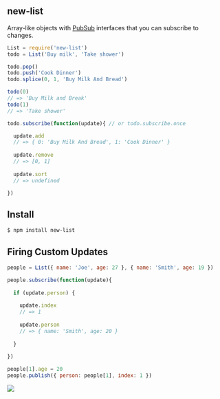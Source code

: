 ## new-list

Array-like objects with [PubSub](http://github.com/azer/new-pubsub) interfaces that you can subscribe to
changes.

```js
List = require('new-list')
todo = List('Buy milk', 'Take shower')

todo.pop()
todo.push('Cook Dinner')
todo.splice(0, 1, 'Buy Milk And Bread')

todo(0)
// => 'Buy Milk and Break'
todo(1)
// => 'Take shower'

todo.subscribe(function(update){ // or todo.subscribe.once

  update.add
  // => { 0: 'Buy Milk And Bread', 1: 'Cook Dinner' }
  
  update.remove
  // => [0, 1]
  
  update.sort
  // => undefined

})
```

## Install

```bash
$ npm install new-list
```

## Firing Custom Updates

```js
people = List({ name: 'Joe', age: 27 }, { name: 'Smith', age: 19 })

people.subscribe(function(update){
  
  if (update.person) {
    
    update.index
    // => 1
    
    update.person
    // => { name: 'Smith', age: 20 }
    
  }
  
})

people[1].age = 20
people.publish({ person: people[1], index: 1 })

```

![](https://dl.dropboxusercontent.com/s/gquje0z7y7oro4f/npmel_10.jpg)
